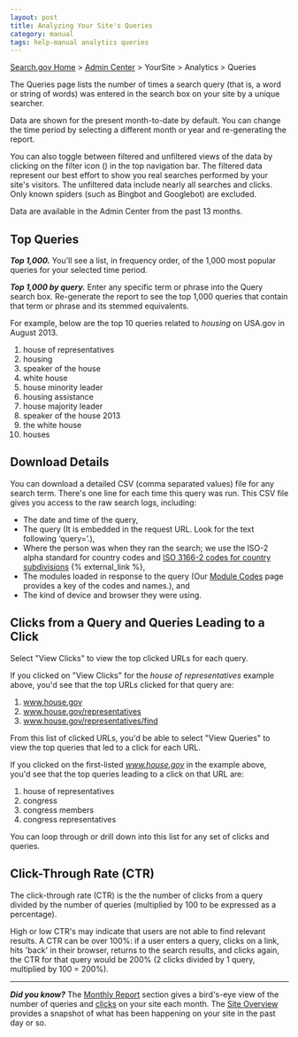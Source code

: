 ```yaml
---
layout: post
title: Analyzing Your Site's Queries
category: manual
tags: help-manual analytics queries
---
```


[Search.gov Home](/index.html) > [Admin Center](https://search.usa.gov/sites/) > YourSite > Analytics > Queries

The Queries page lists the number of times a search query (that is, a word or string of words) was entered in the search box on your site by a unique searcher.

Data are shown for the present month-to-date by default. You can change the time period by selecting a different month or year and re-generating the report.

You can also toggle between filtered and unfiltered views of the data by clicking on the filter icon (<i class="icon-filter"></i>) in the top navigation bar. The filtered data represent our best effort to show you real searches performed by your site's visitors. The unfiltered data include nearly all searches and clicks. Only known spiders (such as Bingbot and Googlebot) are excluded.

Data are available in the Admin Center from the past 13 months.

## Top Queries

***Top 1,000.*** You'll see a list, in frequency order, of the 1,000 most popular queries for your selected time period. 

***Top 1,000 by query.*** Enter any specific term or phrase into the Query search box. Re-generate the report to see the top 1,000 queries that contain that term or phrase and its stemmed equivalents. 

For example, below are the top 10 queries related to *housing* on USA.gov in August 2013.

1. house of representatives
2. housing
3. speaker of the house
4. white house
5. house minority leader
6. housing assistance
7. house majority leader
8. speaker of the house 2013
9. the white house
10. houses

## Download Details

You can download a detailed CSV (comma separated values) file for any search term. There's one line for each time this query was run. This CSV file gives you access to the raw search logs, including:

* The date and time of the query,
* The query (It is embedded in the request URL. Look for the text following ‘query=’.), 
* Where the person was when they ran the search; we use the ISO-2 alpha standard for country codes and [ISO 3166-2 codes for country subdivisions](https://en.wikipedia.org/wiki/ISO_3166-2) {% external_link %},
* The modules loaded in response to the query (Our [Module Codes](/manual/module-codes.html) page provides a key of the codes and names.), and
* The kind of device and browser they were using.
 
## Clicks from a Query and Queries Leading to a Click

Select "View Clicks" to view the top clicked URLs for each query.

If you clicked on "View Clicks" for the *house of representatives* example above, you'd see that the top URLs clicked for that query are:

1. www.house.gov
2. www.house.gov/representatives
3. www.house.gov/representatives/find

From this list of clicked URLs, you'd be able to select "View Queries" to view the top queries that led to a click for each URL.

If you clicked on the first-listed *www.house.gov* in the example above, you'd see that the top queries leading to a click on that URL are:

1. house of representatives
2. congress
3. congress members
4. congress representatives

You can loop through or drill down into this list for any set of clicks and queries.

## Click-Through Rate (CTR)

The click-through rate (CTR) is the the number of clicks from a query divided by the number of queries (multiplied by 100 to be expressed as a percentage).

High or low CTR's may indicate that users are not able to find relevant results. A CTR can be over 100%: if a user enters a query, clicks on a link, hits 'back' in their browser, returns to the search results, and clicks again, the CTR for that query would be 200% (2 clicks divided by 1 query, multiplied by 100 = 200%).

---

***Did you know?*** The [Monthly Report](/manual/monthly-reports.html) section gives a bird's-eye view of the number of queries and [clicks](/manual/clicks.html) on your site each month. The [Site Overview](/manual/site-overview.html) provides a snapshot of what has been happening on your site in the past day or so.
